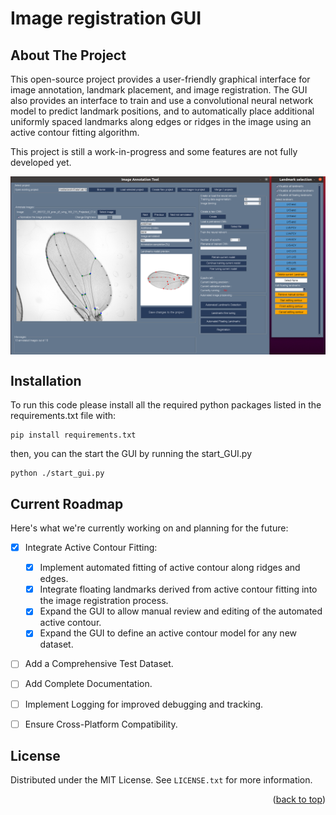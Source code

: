 Image registration GUI
==============================


<!-- ABOUT THE PROJECT -->
## About The Project

This open-source project provides a user-friendly graphical interface for image annotation, landmark placement, and image registration.
The GUI also provides an interface to train and use a convolutional neural network model to predict landmark positions, and to automatically place additional uniformly spaced landmarks along edges or ridges in the image using an active contour fitting algorithm.

This project is still a work-in-progress and some features are not fully developed yet.

<img src="doc/figures/screenshot.png" width="800" align="center"/> 


## Installation
To run this code please install all the required python packages listed in the requirements.txt file with:

	pip install requirements.txt
	
then, you can the start the GUI by running the start_GUI.py 

	python ./start_gui.py

<!-- ROADMAP -->
## Current Roadmap

Here's what we're currently working on and planning for the future:

- [x] Integrate Active Contour Fitting:
    - [x] Implement automated fitting of active contour along ridges and edges.
    - [x] Integrate floating landmarks derived from active contour fitting into the image registration process.
    - [x] Expand the GUI to allow manual review and editing of the automated active contour.
    - [x] Expand the GUI to define an active contour model for any new dataset.
- [ ] Add a Comprehensive Test Dataset.
- [ ] Add Complete Documentation.
- [ ] Implement Logging for improved debugging and tracking.
- [ ] Ensure Cross-Platform Compatibility.


<!-- LICENSE -->
## License

Distributed under the MIT License. See `LICENSE.txt` for more information.

<p align="right">(<a href="#readme-top">back to top</a>)</p>

